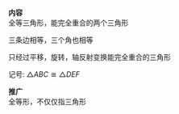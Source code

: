 **内容**  
全等三角形，能完全重合的两个三角形  
  
三条边相等，三个角也相等  
  
只经过平移，旋转，轴反射变换能完全重合的三角形  
  
记号: $\triangle ABC\cong\triangle DEF$  
  
**推广**  
全等形，不仅仅指三角形  

